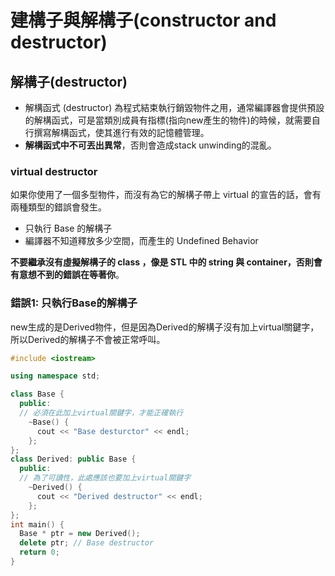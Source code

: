 # 建構子與解構子(constructor and destructor)

## 解構子(destructor)

* 解構函式 (destructor) 為程式結束執行銷毀物件之用，通常編譯器會提供預設的解構函式，可是當類別成員有指標(指向new產生的物件)的時候，就需要自行撰寫解構函式，使其進行有效的記憶體管理。
* **解構函式中不可丟出異常**，否則會造成stack unwinding的混亂。

### virtual destructor&#xD;

如果你使用了一個多型物件，而沒有為它的解構子帶上 virtual 的宣告的話，會有兩種類型的錯誤會發生。

* 只執行 Base 的解構子
* 編譯器不知道釋放多少空間，而產生的 Undefined Behavior

**不要繼承沒有虛擬解構子的 class ，像是 STL 中的 string 與 container，否則會有意想不到的錯誤在等著你**。

### 錯誤1: 只執行Base的解構子

new生成的是Derived物件，但是因為Derived的解構子沒有加上virtual關鍵字，所以Derived的解構子不會被正常呼叫。

```cpp
#include <iostream>

using namespace std;

class Base {
  public:
  // 必須在此加上virtual關鍵字，才能正確執行
    ~Base() {
      cout << "Base desturctor" << endl;
    };
};
class Derived: public Base {
  public:
  // 為了可讀性，此處應該也要加上virtual關鍵字
    ~Derived() {
      cout << "Derived destructor" << endl;
    };
};
int main() {
  Base * ptr = new Derived();
  delete ptr; // Base destructor
  return 0;
}
```





